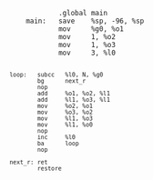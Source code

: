 <code>
            .global main
    main:   save    %sp, -96, %sp
            mov     %g0, %o1
            mov     1, %o2
            mov     1, %o3
            mov     3, %l0

    loop:   subcc   %l0, N, %g0
            bg      next_r
            nop
            add     %o1, %o2, %l1
            add     %l1, %o3, %l1
            mov     %o2, %o1
            mov     %o3, %o2
            mov     %l1, %o3
            mov     %l1, %o0
            nop
            inc     %l0
            ba      loop
            nop

    next_r: ret
            restore
</code>
